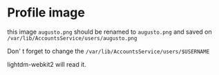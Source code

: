 # Profile image

this image `augusto.png` should be renamed to `augusto.png` and saved on `/var/lib/AccountsService/users/augusto.png`

Don' t forget to change the `/var/lib/AccountsService/users/$USERNAME`

lightdm-webkit2 will read it.


